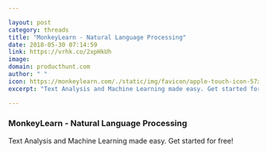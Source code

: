 ```yaml
---

layout: post
category: threads
title: "MonkeyLearn - Natural Language Processing"
date: 2018-05-30 07:14:59
link: https://vrhk.co/2xpHkUh
image: 
domain: producthunt.com
author: " "
icon: https://monkeylearn.com/./static/img/favicon/apple-touch-icon-57x57.png
excerpt: "Text Analysis and Machine Learning made easy. Get started for free!"

---
```


### MonkeyLearn - Natural Language Processing

Text Analysis and Machine Learning made easy. Get started for free!